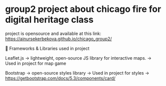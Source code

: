 # group2 project about chicago fire for digital heritage class 

project is opensource and available at this link:
https://ainursekerbekova.github.io/chicago_group2/

 🔹 Frameworks & Libraries used in project
 
Leaflet.js
→ lightweight, open-source JS library for interactive maps.
→ Used in project for map game

Bootstrap
→ open-source styles library
→ Used in project for styles
→ https://getbootstrap.com/docs/5.3/components/card/
